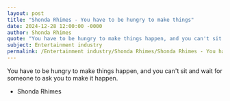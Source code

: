 ```yaml
---
layout: post
title: "Shonda Rhimes - You have to be hungry to make things"
date: 2024-12-28 12:00:00 -0000
author: Shonda Rhimes
quote: "You have to be hungry to make things happen, and you can't sit and wait for someone to ask you to make it happen."
subject: Entertainment industry
permalink: /Entertainment industry/Shonda Rhimes/Shonda Rhimes - You have to be hungry to make things
---
```


You have to be hungry to make things happen, and you can't sit and wait for someone to ask you to make it happen.

- Shonda Rhimes
